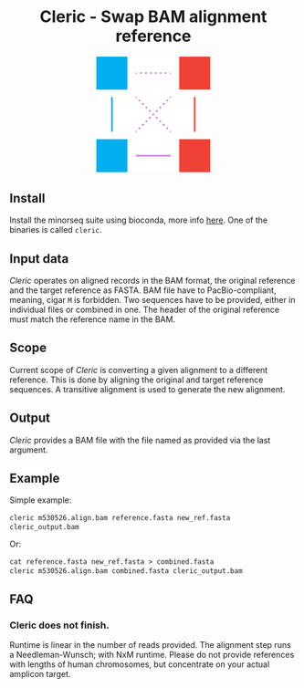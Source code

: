 <h1 align="center">
    Cleric - Swap BAM alignment reference
</h1>

<p align="center">
  <img src="img/cleric.png" alt="Logo of Cleric" width="200px"/>
</p>

## Install
Install the minorseq suite using bioconda, more info [here](../README.md).
One of the binaries is called `cleric`.

## Input data
*Cleric* operates on aligned records in the BAM format, the original reference
and the target reference as FASTA.
BAM file have to PacBio-compliant, meaning, cigar `M` is forbidden.
Two sequences have to be provided, either in individual files or combined in one.
The header of the original reference must match the reference name in the BAM.

## Scope
Current scope of *Cleric* is converting a given alignment to a different
reference. This is done by aligning the original and target reference sequences.
A transitive alignment is used to generate the new alignment.

## Output
*Cleric* provides a BAM file with the file named as provided via the last argument.

## Example
Simple example:
```
cleric m530526.align.bam reference.fasta new_ref.fasta cleric_output.bam
```

Or:
```
cat reference.fasta new_ref.fasta > combined.fasta
cleric m530526.align.bam combined.fasta cleric_output.bam
```

## FAQ
### Cleric does not finish.
Runtime is linear in the number of reads provided. The alignment step runs a
Needleman-Wunsch; with NxM runtime. Please do not provide references with
lengths of human chromosomes, but concentrate on your actual amplicon target.